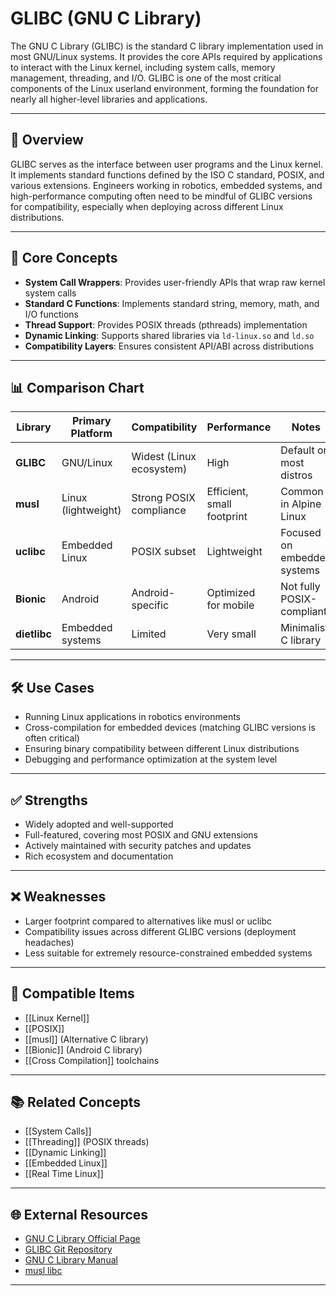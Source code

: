 # GLIBC (GNU C Library)

The GNU C Library (GLIBC) is the standard C library implementation used in most GNU/Linux systems. It provides the core APIs required by applications to interact with the Linux kernel, including system calls, memory management, threading, and I/O. GLIBC is one of the most critical components of the Linux userland environment, forming the foundation for nearly all higher-level libraries and applications.

---

## 🧭 Overview

GLIBC serves as the interface between user programs and the Linux kernel. It implements standard functions defined by the ISO C standard, POSIX, and various extensions. Engineers working in robotics, embedded systems, and high-performance computing often need to be mindful of GLIBC versions for compatibility, especially when deploying across different Linux distributions.

---

## 🧠 Core Concepts

- **System Call Wrappers**: Provides user-friendly APIs that wrap raw kernel system calls  
- **Standard C Functions**: Implements standard string, memory, math, and I/O functions  
- **Thread Support**: Provides POSIX threads (pthreads) implementation  
- **Dynamic Linking**: Supports shared libraries via `ld-linux.so` and `ld.so`  
- **Compatibility Layers**: Ensures consistent API/ABI across distributions  

---

## 📊 Comparison Chart

| Library            | Primary Platform | Compatibility | Performance | Notes |
|--------------------|------------------|---------------|-------------|-------|
| **GLIBC**          | GNU/Linux        | Widest (Linux ecosystem) | High | Default on most distros |
| **musl**           | Linux (lightweight) | Strong POSIX compliance | Efficient, small footprint | Common in Alpine Linux |
| **uclibc**         | Embedded Linux   | POSIX subset | Lightweight | Focused on embedded systems |
| **Bionic**         | Android          | Android-specific | Optimized for mobile | Not fully POSIX-compliant |
| **dietlibc**       | Embedded systems | Limited | Very small | Minimalist C library |

---

## 🛠️ Use Cases

- Running Linux applications in robotics environments  
- Cross-compilation for embedded devices (matching GLIBC versions is often critical)  
- Ensuring binary compatibility between different Linux distributions  
- Debugging and performance optimization at the system level  

---

## ✅ Strengths

- Widely adopted and well-supported  
- Full-featured, covering most POSIX and GNU extensions  
- Actively maintained with security patches and updates  
- Rich ecosystem and documentation  

---

## ❌ Weaknesses

- Larger footprint compared to alternatives like musl or uclibc  
- Compatibility issues across different GLIBC versions (deployment headaches)  
- Less suitable for extremely resource-constrained embedded systems  

---

## 🔧 Compatible Items

- [[Linux Kernel]]  
- [[POSIX]]  
- [[musl]] (Alternative C library)  
- [[Bionic]] (Android C library)  
- [[Cross Compilation]] toolchains  

---

## 📚 Related Concepts

- [[System Calls]]  
- [[Threading]] (POSIX threads)  
- [[Dynamic Linking]]  
- [[Embedded Linux]]  
- [[Real Time Linux]]  

---

## 🌐 External Resources

- [GNU C Library Official Page](https://www.gnu.org/software/libc/)  
- [GLIBC Git Repository](https://sourceware.org/git/?p=glibc.git)  
- [GNU C Library Manual](https://www.gnu.org/software/libc/manual/)  
- [musl libc](https://musl.libc.org/)  

---

